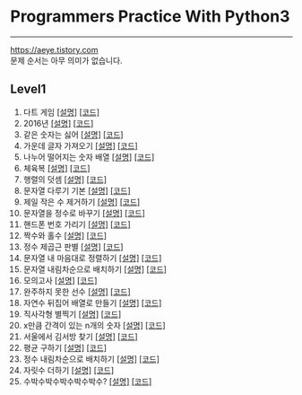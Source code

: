 # Programmers Practice With Python3
- - -
https://aeye.tistory.com  
문제 순서는 아무 의미가 없습니다.  
## Level1
01. 다트 게임 
    [[설명]](https://aeye.tistory.com/2) [[코드]](https://github.com/git-kth/Programmers_Practice/blob/master/level1/ex01.py)
02. 2016년 
    [[설명]](https://aeye.tistory.com/3) [[코드]](https://github.com/git-kth/Programmers_Practice/blob/master/level1/ex02.py)
03. 같은 숫자는 싫어 
    [[설명]](https://aeye.tistory.com/4) [[코드]](https://github.com/git-kth/Programmers_Practice/blob/master/level1/ex03.py)
04. 가운데 글자 가져오기
    [[설명]](https://aeye.tistory.com/5) [[코드]](https://github.com/git-kth/Programmers_Practice/blob/master/level1/ex04.py)
05. 나누어 떨어지는 숫자 배열 
    [[설명]](https://aeye.tistory.com/6) [[코드]](https://github.com/git-kth/Programmers_Practice/blob/master/level1/ex05.py)
06. 체육복 
    [[설명]](https://aeye.tistory.com/7) [[코드]](https://github.com/git-kth/Programmers_Practice/blob/master/level1/ex06.py)
07. 행렬의 덧셈 
    [[설명]](https://aeye.tistory.com/8) [[코드]](https://github.com/git-kth/Programmers_Practice/blob/master/level1/ex07.py)
08. 문자열 다루기 기본 
    [[설명]](https://aeye.tistory.com/9) [[코드]](https://github.com/git-kth/Programmers_Practice/blob/master/level1/ex08.py)
09. 제일 작은 수 제거하기 
    [[설명]](https://aeye.tistory.com/10) [[코드]](https://github.com/git-kth/Programmers_Practice/blob/master/level1/ex09.py)
10. 문자열을 정수로 바꾸기 
    [[설명]](https://aeye.tistory.com/11) [[코드]](https://github.com/git-kth/Programmers_Practice/blob/master/level1/ex10.py)
11. 핸드폰 번호 가리기 
    [[설명]](https://aeye.tistory.com/12) [[코드]](https://github.com/git-kth/Programmers_Practice/blob/master/level1/ex11.py)
12. 짝수와 홀수 
    [[설명]](https://aeye.tistory.com/13) [[코드]](https://github.com/git-kth/Programmers_Practice/blob/master/level1/ex12.py)
13. 정수 제곱근 판별
    [[설명]](https://aeye.tistory.com/14) [[코드]](https://github.com/git-kth/Programmers_Practice/blob/master/level1/ex13.py)
14. 문자열 내 마음대로 정렬하기
    [[설명]](https://aeye.tistory.com/15) [[코드]](https://github.com/git-kth/Programmers_Practice/blob/master/level1/ex14.py)
15. 문자열 내림차순으로 배치하기 
    [[설명]](https://aeye.tistory.com/16) [[코드]](https://github.com/git-kth/Programmers_Practice/blob/master/level1/ex15.py)
16. 모의고사
    [[설명]](https://aeye.tistory.com/17) [[코드]](https://github.com/git-kth/Programmers_Practice/blob/master/level1/ex16.py)
17. 완주하지 못한 선수
    [[설명]](https://aeye.tistory.com/18) [[코드]](https://github.com/git-kth/Programmers_Practice/blob/master/level1/ex17.py)
18. 자연수 뒤집어 배열로 만들기
    [[설명]](https://aeye.tistory.com/19) [[코드]](https://github.com/git-kth/Programmers_Practice/blob/master/level1/ex18.py)
19. 직사각형 별찍기
    [[설명]](https://aeye.tistory.com/20) [[코드]](https://github.com/git-kth/Programmers_Practice/blob/master/level1/ex19.py)
20. x만큼 간격이 있는 n개의 숫자
    [[설명]](https://aeye.tistory.com/21) [[코드]](https://github.com/git-kth/Programmers_Practice/blob/master/level1/ex20.py)    
21. 서울에서 김서방 찾기
    [[설명]](https://aeye.tistory.com/22) [[코드]](https://github.com/git-kth/Programmers_Practice/blob/master/level1/ex21.py)    
22. 평균 구하기
    [[설명]](https://aeye.tistory.com/23) [[코드]](https://github.com/git-kth/Programmers_Practice/blob/master/level1/ex22.py)
23. 정수 내림차순으로 배치하기
    [[설명]](https://aeye.tistory.com/24) [[코드]](https://github.com/git-kth/Programmers_Practice/blob/master/level1/ex23.py)        
24. 자릿수 더하기
    [[설명]](https://aeye.tistory.com/25) [[코드]](https://github.com/git-kth/Programmers_Practice/blob/master/level1/ex24.py)    
25. 수박수박수박수박수박수?
    [[설명]](https://aeye.tistory.com/26) [[코드]](https://github.com/git-kth/Programmers_Practice/blob/master/level1/ex25.py)    
    
    
    
    
    
    
    
    
    
    
    
    
    
    
    
    
    
    
    
    
    
    
    
    

